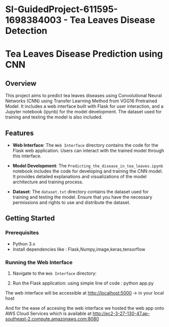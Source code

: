 # SI-GuidedProject-611595-1698384003 - Tea Leaves Disease Detection

# Tea Leaves Disease Prediction using CNN

## Overview

This project aims to predict tea leaves diseases using Convolutional Neural Networks (CNN) using Transfer Learning Method from VGG16 Pretrained Model. It includes a web interface built with Flask for user interaction, and a Jupyter notebook (ipynb) for the model development. The dataset used for training and testing the model is also included.

## Features

- **Web Interface**: The `Web Interface` directory contains the code for the Flask web application. Users can interact with the trained model through this interface.

- **Model Development**: The `Predicting_the_disease_in_tea_leaves.ipynb` notebook includes the code for developing and training the CNN model. It provides detailed explanations and visualizations of the model architecture and training process.

- **Dataset**: The `dataset.txt` directory contains the dataset used for training and testing the model. Ensure that you have the necessary permissions and rights to use and distribute the dataset.

## Getting Started

### Prerequisites

- Python 3.x
- Install dependencies like : Flask,Numpy,image,keras,tensorflow


### Running the Web Interface

1. Navigate to the `Web Interface` directory:

2. Run the Flask application: using simple line of code : python app.py

The web interface will be accessible at [http://localhost:5000](http://localhost:5000) -> in your local host

And for the ease of accesing the web interface we hosted the web app onto AWS Cloud Services which is available at http://ec2-3-27-130-47.ap-southeast-2.compute.amazonaws.com:8080





